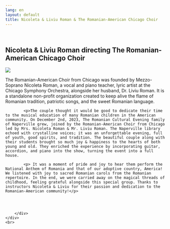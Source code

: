 ```yaml
---
lang: en
layout: default
title: Nicoleta & Liviu Roman & The Romanian-American Chicago Choir
---
```


<br>
<div class="container">
    <h2>Nicoleta & Liviu Roman directing The Romanian-American Chicago Choir</h2>
    <div class="row">
        <div class="col-sm-5">
            <img class="img img-responsive" src="{{ site.baseurl }}/img/music/nicoleta-roman.jpg" />
        </div> 
        <div class="col-sm-7">
            <p>The Romanian-American Choir from Chicago was founded by Mezzo-Soprano Nicoleta Roman, a vocal and piano teacher, lyric artist at the Chicago Symphony Orchestra, alongside her husband, Dr. Liviu Roman. It is a standalone non-profit organization created to keep alive the flame of Romanian tradition, patriotic songs, and the sweet Romanian language.</p>

            <p>The couple thought it would be good to dedicate their time to the musical education of many Romanian children in the American community. On December 2nd, 2023, The Romanian Cultural Evening family of Naperville grew, joined by the Romanian-American Choir from Chicago led by Mrs. Nicoleta Roman & Mr. Liviu Roman. The Naperville library echoed with crystalline voices; it was an unforgettable evening, full of youth, good spirits, and tradition. The beautiful couple along with their students brought so much joy & happiness to the hearts of both young and old. They enriched the experience by incorporating guitar, accordion, and piano into the show, turning the event into a full house. 
            
            <p> It was a moment of pride and joy to hear them perform the National Anthem of Romania and that of our adoptive country, America! We listened with joy to sacred Romanian carols from the Romanian repertoire. In the end, we were carried away on the magical threads of childhood, feeling grateful alongside this special group. Thanks to instructors Nicoleta & Liviu for their passion and dedication to the Romanian-American community!</p>
            
    
           
            
        </div>
    </div>
    <br>   
</div>
<br>
<br>
